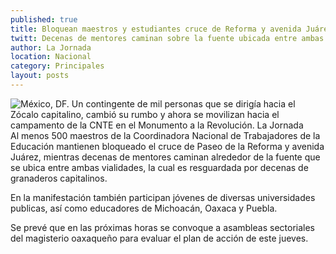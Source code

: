 ```yaml
---
published: true
title: Bloquean maestros y estudiantes cruce de Reforma y avenida Juárez
twitt: Decenas de mentores caminan sobre la fuente ubicada entre ambas vialidades
author: La Jornada
location: Nacional
category: Principales
layout: posts
---
```


![México, DF. Un contingente de mil personas que se dirigía hacia el Zócalo capitalino, cambió su rumbo y ahora se movilizan hacia el campamento de la CNTE en el Monumento a la Revolución. La Jornada](http://i.imgur.com/yBVUANSm.jpg)Al menos 500 maestros de la Coordinadora Nacional de Trabajadores de la Educación mantienen bloqueado el cruce de Paseo de la Reforma y avenida Juárez, mientras decenas de mentores caminan alrededor de la fuente que se ubica entre ambas vialidades, la cual es resguardada por decenas de granaderos capitalinos.

En la manifestación también participan jóvenes de diversas universidades publicas, así como educadores de Michoacán, Oaxaca y Puebla.

Se prevé que en las próximas horas se convoque a asambleas sectoriales del magisterio oaxaqueño para evaluar el plan de acción de este jueves.
